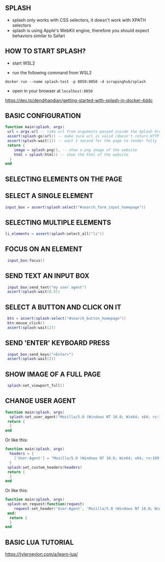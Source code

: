 ## SPLASH

- splash only works with CSS selectors, it doesn't work with XPATH selectors
- splash is using Apple's WebKit engine, therefore you should expect behaviors similar to Safari

## HOW TO START SPLASH?

- start WSL2

- run the following command from WSL2

`docker run --name splash-test -p 8050:8050 -d scrapinghub/splash`

- open in your browser at `localhost:8050`

<https://dev.to/dendihandian/getting-started-with-splash-in-docker-4ddc>

## BASIC CONFIGURATION

```lua
function main(splash, args)
 url = args.url -- take url from arguments passed inside the Splash browser
 assert(splash:go(url)) -- make sure url is valid (doesn't return HTTP 400)
 assert(splash:wait(1)) -- wait 1 second for the page to render fully
 return {
    image = splash:png(), -- show a png image of the website
    html = splash:html() -- show the html of the website
  }
end
```

## SELECTING ELEMENTS ON THE PAGE

## SELECT A SINGLE ELEMENT

```lua
input_box = assert(splash:select("#search_form_input_homepage"))
```

## SELECTING MULTIPLE ELEMENTS

```lua
li_elements = assert(splash:select_all("li"))
```

## FOCUS ON AN ELEMENT

```lua
 input_box:focus()
```

## SEND TEXT AN INPUT BOX

```lua
 input_box:send_text("my user agent")
 assert(splash:wait(0.5))
```

## SELECT A BUTTON AND CLICK ON IT

```lua
 btn = assert(splash:select("#search_button_homepage"))
 btn:mouse_click()
 assert(splash:wait(2))
```

## SEND 'ENTER' KEYBOARD PRESS

```lua
 input_box:send_keys("<Enter>")
 assert(splash:wait(2))
```

## SHOW IMAGE OF A FULL PAGE

```lua
 splash:set_viewport_full()
```

## CHANGE USER AGENT

```lua
function main(splash, args)
  splash:set_user_agent("Mozilla/5.0 (Windows NT 10.0; Win64; x64; rv:109.0) Gecko/20100101 Firefox/111.0")
 return {
  }
end
```

Or like this:

```lua
function main(splash, args)
  headers = {
    ['User-Agent'] = "Mozilla/5.0 (Windows NT 10.0; Win64; x64; rv:109.0) Gecko/20100101 Firefox/111.0"
  }
 splash:set_custom_headers(headers)
 return {
  }
end
```

Or like this:

```lua
function main(splash, args)
 splash:on_request(function(request)
    request:set_header('User-Agent', 'Mozilla/5.0 (Windows NT 10.0; Win64; x64; rv:109.0) Gecko/20100101 Firefox/111.0')
 end)
  return {
  }
end
```


## BASIC LUA TUTORIAL

<https://tylerneylon.com/a/learn-lua/>